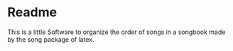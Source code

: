 # Readme

This is a little Software to organize the order of songs in a songbook made by the song package of latex. 